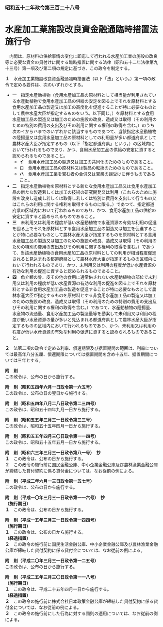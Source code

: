 ### 昭和五十二年政令第三百二十八号  
# 水産加工業施設改良資金融通臨時措置法施行令  
　内閣は、原材料の供給事情の変化に即応して行われる水産加工業の施設の改良等に必要な資金の貸付けに関する臨時措置に関する法律（昭和五十二年法律第九十三号）第一項及び第二項の規定に基づき、この政令を制定する。  
  
**１**　水産加工業施設改良資金融通臨時措置法（以下「法」という。）第一項の政令で定める要件は、次のいずれかとする。  
* **一**　指定水産動植物（食用水産加工品の原材料として相当量が利用されている水産動植物で食用水産加工品の供給の安定を図る上でそれを原材料とする食用水産加工品の製造又は加工の高度化を促進することが特に必要なものとして農林水産大臣が指定するものをいう。以下同じ。）を原材料とする食用水産加工品の製造又は加工のための施設の改良、造成又は取得（その利用のための特別の費用の支出及びその利用に関する権利の取得を含む。）のうち次のイからハまでのいずれかに該当するものであつて、当該指定水産動植物の陸揚量又は食用水産加工品の原材料としての利用量が多い都道府県として農林水産大臣が指定するもの（以下「指定都道府県」という。）の区域内において行われるものであり、かつ、食用水産加工品の供給の安定に資すると認められるものであること。  
	* **イ**　食用水産加工品の製造又は加工の共同化のためのものであること。  
	* **ロ**　食用水産加工品の原材料又は製品の転換のためのものであること。  
	* **ハ**　食用水産加工業を営む者の合併又は営業の譲受けに伴うものであること。  
* **二**　指定水産動植物を原材料とする新たな食用水産加工品又は食用水産加工品の新たな製造若しくは加工の技術の研究開発又は利用（これらのために施設を改良し造成し若しくは取得し若しくは特別に費用を支出して行うもの又はこれらの利用に関する権利を取得するものに限る。）であつて、指定都道府県の区域内において行われるものであり、かつ、食用水産加工品の供給の安定に資すると認められるものであること。  
* **三**　未利用又は利用の程度が低い水産動植物で水産資源の有効な利用の促進を図る上でそれを原材料とする食用水産加工品の製造又は加工を促進することが特に必要なものとして農林水産大臣が指定するものを原材料とする食用水産加工品の製造又は加工のための施設の改良、造成又は取得（その利用のための特別の費用の支出及びその利用に関する権利の取得を含む。）であつて、当該水産動植物の食用水産加工品の原材料としての利用が相当程度促進されると見込まれる都道府県として農林水産大臣が指定するものの区域内において行われるものであり、かつ、未利用又は利用の程度が低い水産資源の有効な利用の促進に資すると認められるものであること。  
* **四**　魚介類の骨、皮その他の食用に通常供されない水産動植物の部位で未利用又は利用の程度が低い水産資源の有効な利用の促進を図る上でそれを原材料とする非食用水産加工品の製造を促進することが特に必要なものとして農林水産大臣が指定するものを原材料とする非食用水産加工品の製造又は加工のための施設の改良、造成又は取得（その利用のための特別の費用の支出及びその利用に関する権利の取得を含む。）であつて、水産動植物の陸揚量、水産物の流通量、食用水産加工品の製造量等を勘案して未利用又は利用の程度が低い水産資源の量が多いと見込まれる都道府県として農林水産大臣が指定するものの区域内において行われるものであり、かつ、未利用又は利用の程度が低い水産資源の有効な利用の促進に資すると認められるものであること。  
  
**２**　法第二項の政令で定める利率、償還期限及び据置期間の範囲は、利率については最高年八分五厘、償還期限については据置期間を含め十五年、据置期間については三年とする。  
  
**附　則**  
この政令は、公布の日から施行する。  
  
**附　則（昭和五四年六月一日政令第一六五号）**  
この政令は、公布の日の翌日から施行する。  
  
**附　則（昭和五四年八月二八日政令第二三四号）**  
この政令は、昭和五十四年九月一日から施行する。  
  
**附　則（昭和五五年三月三一日政令第三三号）**  
この政令は、昭和五十五年四月一日から施行する。  
  
**附　則（昭和五五年四月三〇日政令第一一四号）**  
この政令は、昭和五十五年五月一日から施行する。  
  
**附　則（昭和六三年三月三一日政令第八一号）　抄**  
**１**　この政令は、公布の日から施行する。  
**２**　この政令の施行前に国民金融公庫、中小企業金融公庫及び農林漁業金融公庫が締結した貸付契約に係る貸付金については、なお従前の例による。  
  
**附　則（平成二年六月一三日政令第一五七号）**  
この政令は、公布の日から施行する。  
  
**附　則（平成一〇年三月三一日政令第一一六号）　抄**  
**（施行期日）**  
**１**　この政令は、公布の日から施行する。  
  
**附　則（平成一五年三月三一日政令第一四四号）**  
**（施行期日）**  
**１**　この政令は、公布の日から施行する。  
**（経過措置）**  
**２**　この政令の施行前に国民生活金融公庫、中小企業金融公庫及び農林漁業金融公庫が締結した貸付契約に係る貸付金については、なお従前の例による。  
  
**附　則（平成二〇年三月三一日政令第一二五号）**  
この政令は、公布の日から施行する。  
  
**附　則（平成二五年三月三〇日政令第一一八号）**  
**（施行期日）**  
**１**　この政令は、平成二十五年四月一日から施行する。  
**（経過措置）**  
**２**　この政令の施行前に株式会社日本政策金融公庫が締結した貸付契約に係る貸付金については、なお従前の例による。  
**３**　この政令の施行前にした行為に対する罰則の適用については、なお従前の例による。  
  
